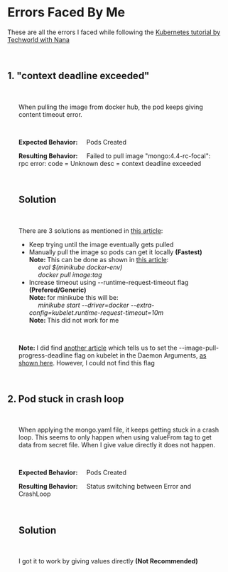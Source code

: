 <h1>Errors Faced By Me</h1>
<p>These are all the errors I faced while following the <a href="https://www.youtube.com/watch?v=X48VuDVv0do&t=6s">Kubernetes tutorial by Techworld with Nana</a></p> 
<br/>

<section>
    <h2><strong>1. "context deadline exceeded"</strong></h2>
    <br/>
    <div style="width: 90%; margin: 0 auto;">
        <p>When pulling the image from docker hub, the pod keeps giving content timeout error.</p>
        <br/>
        <p><span style="margin-right: 20px;"><strong>Expected Behavior:</strong></span>Pods Created</p>
        <p><span style="margin-right: 20px;"><strong>Resulting Behavior:</strong></span>Failed to pull image "mongo:4.4-rc-focal": rpc error: code = Unknown desc = context deadline exceeded</p>
        <br/>
        <h2><strong>Solution</strong></h2>
        <br>
        <p>There are 3 solutions as mentioned in <a href="https://stackoverflow.com/questions/72989275/failed-to-pull-image">this article</a>:</p>
        <ul>
            <li>Keep trying until the image eventually gets pulled</li>
            <li>Manually pull the image so pods can get it locally <strong>(Fastest)</strong><br/>
            <strong>Note: </strong> This can be done as shown in <a href="https://stackoverflow.com/questions/42564058/how-to-use-local-docker-images-with-minikube">this article</a>:<br/>
            <em style="margin-left: 20px">eval $(minikube docker-env)</em><br/>
            <em style="margin-left: 20px">docker pull image:tag</em>
            </li>
            <li>Increase timeout using --runtime-request-timeout flag <strong>(Prefered/Generic)</strong><br/>
            <strong>Note: </strong> for minikube this will be:<br/> 
            <em style="margin-left: 20px">minikube start --driver=docker --extra-config=kubelet.runtime-request-timeout=10m</em><br/>
            <strong>Note: </strong> This did not work for me
            </li>
        </ul><br/>
        <p><strong>Note: </strong> I did find <a href="https://groups.google.com/g/kubernetes-sig-storage-bugs/c/3KHBY7zF6z0#:~:text=you%20set%20the-,%2D%2Dimage%2Dpull%2Dprogress%2Ddeadline,-on%20the%20kubelet">another article</a> which tells us to set the --image-pull-progress-deadline flag on kubelet in the Daemon Arguments, <a href="https://support.huaweicloud.com/intl/en-us/cce_faq/cce_faq_00015.html#cce_faq_00015__section1962218412226:~:text=end%20of%20the-,DAEMON_ARGS,-parameter.%2030m">as shown here</a>. However, I could not find this flag</p>
    </div>
</section>
<br/>

<section>
    <h2><strong>2. Pod stuck in crash loop</strong></h2>
    <br/>
    <div style="width: 90%; margin: 0 auto;">
        <p>When applying the mongo.yaml file, it keeps getting stuck in a crash loop. This seems to only happen when using valueFrom tag to get data from secret file. When I give value directly it does not happen.</p>
        <br/>
        <p><span style="margin-right: 20px;"><strong>Expected Behavior:</strong></span>Pods Created</p>
        <p><span style="margin-right: 20px;"><strong>Resulting Behavior:</strong></span>Status switching between Error and CrashLoop</p>
        <br/>
        <h2><strong>Solution</strong></h2>
        <br>
        <p>I got it to work by giving values directly <strong>(Not Recommended)</strong> <p>
    </div>
</section>
<br/>
